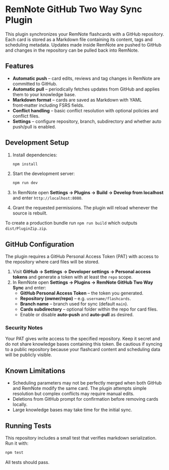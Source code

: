 # RemNote GitHub Two Way Sync Plugin

This plugin synchronizes your RemNote flashcards with a GitHub repository. Each card is stored as a Markdown file containing its content, tags and scheduling metadata. Updates made inside RemNote are pushed to GitHub and changes in the repository can be pulled back into RemNote.

## Features

- **Automatic push** – card edits, reviews and tag changes in RemNote are committed to GitHub.
- **Automatic pull** – periodically fetches updates from GitHub and applies them to your knowledge base.
- **Markdown format** – cards are saved as Markdown with YAML front‑matter including FSRS fields.
- **Conflict handling** – basic conflict resolution with optional policies and conflict files.
- **Settings** – configure repository, branch, subdirectory and whether auto push/pull is enabled.

## Development Setup

1. Install dependencies:

   ```bash
   npm install
   ```

2. Start the development server:

   ```bash
   npm run dev
   ```

3. In RemNote open **Settings → Plugins → Build → Develop from localhost** and enter `http://localhost:8080`.
4. Grant the requested permissions. The plugin will reload whenever the source is rebuilt.

To create a production bundle run `npm run build` which outputs `dist/PluginZip.zip`.

## GitHub Configuration

The plugin requires a GitHub Personal Access Token (PAT) with access to the repository where card files will be stored.

1. Visit **GitHub → Settings → Developer settings → Personal access tokens** and generate a token with at least the `repo` scope.
2. In RemNote open **Settings → Plugins → RemNote GitHub Two Way Sync** and enter:
   - **GitHub Personal Access Token** – the token you generated.
   - **Repository (owner/repo)** – e.g. `username/flashcards`.
   - **Branch name** – branch used for sync (default `main`).
   - **Cards subdirectory** – optional folder within the repo for card files.
   - Enable or disable **auto‑push** and **auto‑pull** as desired.

### Security Notes

Your PAT gives write access to the specified repository. Keep it secret and do not share knowledge bases containing this token. Be cautious if syncing to a public repository because your flashcard content and scheduling data will be publicly visible.

## Known Limitations

- Scheduling parameters may not be perfectly merged when both GitHub and RemNote modify the same card. The plugin attempts simple resolution but complex conflicts may require manual edits.
- Deletions from GitHub prompt for confirmation before removing cards locally.
- Large knowledge bases may take time for the initial sync.

## Running Tests

This repository includes a small test that verifies markdown serialization. Run it with:

```bash
npm test
```

All tests should pass.


